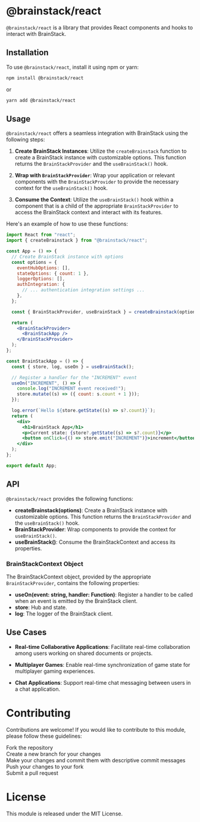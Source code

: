 # @brainstack/react

`@brainstack/react` is a library that provides React components and hooks to interact with BrainStack.

## Installation

To use `@brainstack/react`, install it using npm or yarn:

```bash
npm install @brainstack/react
```

or

```bash
yarn add @brainstack/react
```

## Usage

`@brainstack/react` offers a seamless integration with BrainStack using the following steps:

1. **Create BrainStack Instances**: Utilize the `createBrainstack` function to create a BrainStack instance with customizable options. This function returns the `BrainStackProvider` and the `useBrainStack()` hook.

2. **Wrap with `BrainStackProvider`**: Wrap your application or relevant components with the `BrainStackProvider` to provide the necessary context for the `useBrainStack()` hook.

3. **Consume the Context**: Utilize the `useBrainStack()` hook within a component that is a child of the appropriate `BrainStackProvider` to access the BrainStack context and interact with its features.

Here's an example of how to use these functions:

```jsx
import React from "react";
import { createBrainstack } from "@brainstack/react";

const App = () => {
  // Create BrainStack instance with options
  const options = {
    eventHubOptions: [],
    stateOptions: { count: 1 },
    loggerOptions: [],
    authIntegration: {
      // ... authentication integration settings ...
    },
  };

  const { BrainStackProvider, useBrainStack } = createBrainstack(options);

  return (
    <BrainStackProvider>
      <BrainStackApp />
    </BrainStackProvider>
  );
};

const BrainStackApp = () => {
  const { store, log, useOn } = useBrainStack();

  // Register a handler for the "INCREMENT" event
  useOn("INCREMENT", () => {
    console.log("INCREMENT event received!");
    store.mutate((s) => ({ count: s.count + 1 }));
  });

  log.error(`Hello ${store.getState((s) => s?.count)}`);
  return (
    <div>
      <h1>BrainStack App</h1>
      <p>Current state: {store?.getState((s) => s?.count)}</p>
      <button onClick={() => store.emit("INCREMENT")}>increment</button>
    </div>
  );
};

export default App;
```

## API

`@brainstack/react` provides the following functions:

- **createBrainstack(options)**: Create a BrainStack instance with customizable options. This function returns the `BrainStackProvider` and the `useBrainStack()` hook.
- **BrainStackProvider**: Wrap components to provide the context for `useBrainStack()`.
- **useBrainStack()**: Consume the BrainStackContext and access its properties.

### BrainStackContext Object

The BrainStackContext object, provided by the appropriate `BrainStackProvider`, contains the following properties:

- **useOn(event: string, handler: Function)**: Register a handler to be called when an event is emitted by the BrainStack client.
- **store**: Hub and state.
- **log**: The logger of the BrainStack client.

## Use Cases

- **Real-time Collaborative Applications**: Facilitate real-time collaboration among users working on shared documents or projects.

- **Multiplayer Games**: Enable real-time synchronization of game state for multiplayer gaming experiences.

- **Chat Applications**: Support real-time chat messaging between users in a chat application.

# Contributing

Contributions are welcome! If you would like to contribute to this module, please follow these guidelines:

Fork the repository  
Create a new branch for your changes  
Make your changes and commit them with descriptive commit messages  
Push your changes to your fork  
Submit a pull request

# License

This module is released under the MIT License.
